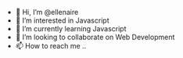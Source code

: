 - 👋 Hi, I’m @ellenaire
- 👀 I’m interested in Javascript 
- 🌱 I’m currently learning Javascript
- 💞️ I’m looking to collaborate on Web Development
- 📫 How to reach me ..

<!---
ellenaire/ellenaire is a ✨ special ✨ repository because its `README.md` (this file) appears on your GitHub profile.
You can click the Preview link to take a look at your changes.
--->
